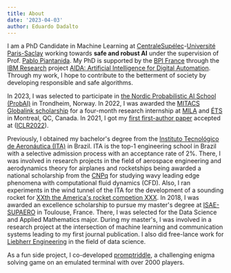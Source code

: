 ```yaml
---
title: About
date: '2023-04-03'
author: Eduardo Dadalto
---
```


I am a PhD Candidate in Machine Learning at [CentraleSupélec](https://www.centralesupelec.fr/)-[Université Paris-Saclay](https://www.universite-paris-saclay.fr/) working towards **safe and robust AI** under the supervision of Prof. [Pablo Piantanida](http://webpages.lss.supelec.fr/perso/pablo.piantanida/Welcome.html).
My PhD is supported by the [BPI France](https://www.bpifrance.com/) through the [IBM Research](https://research.ibm.com/) project [AIDA: Artificial Intelligence for Digital Automation](https://www.universite-paris-saclay.fr/en/news/artificial-intelligence-digital-automation-aida-promising-joint-public-private-project-ai).
Through my work, I hope to contribute to the betterment of society by developing responsible and safe algorithms.

In 2023, I was selected to participate in [the Nordic Probabilistic AI School (ProbAI)](https://probabilistic.ai/#about) in Trondheim, Norway.
In 2022, I was awarded the [MITACS Globalink scholarship](https://www.mitacs.ca/en/programs/globalink) for a four-month research internship at [MILA](https://mila.quebec/en/) and [ÉTS](https://www.etsmtl.ca/) in Montreal, QC, Canada.
In 2021, I got my [first first-author paper](https://arxiv.org/abs/2203.07798) accepted at ([ICLR2022](https://iclr.cc/Conferences/2022/CallForPapers)).

Previously, I obtained my bachelor's degree from the [Instituto Tecnológico de Aeronáutica (ITA)](https://ita.br/) in Brazil. ITA is the top-1 engineering school in Brazil with a selective admission process with an acceptance rate of 2%. There, I was involved in research projects in the field of aerospace engineering and aerodynamics theory for airplanes and rocketships being awarded a national scholarship from the [CNPq](https://www.gov.br/cnpq/pt-br) for studying wavy leading edge phenomena with computational fluid dynamics (CFD). Also, I ran experiments in the wind tunnel of the ITA for the development of a sounding rocket for [XXth the America's rocket competion XXX]().
In 2018, I was awarded an excellence scholarship to pursue my master's degree at [ISAE-SUPAERO](https://www.isae-supaero.fr/en/) in Toulouse, France. There, I was selected for the Data Science and Applied Mathematics major. During my master's, I was involved in a research project at the intersection of machine learning and communication systems leading to my first journal publication. I also did free-lance work for [Liebherr Engineering](https://www.liebherr.com/en/int/products/components/engineering/engineering.html) in the field of data science.

As a fun side project, I co-developed [promptriddle](<(https://promptriddle.com)>), a challenging enigma solving game on an emulated terminal with over 2000 players.
